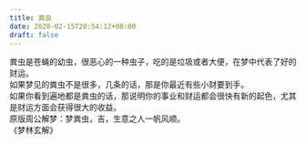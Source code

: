 ```yaml
---
title: 粪虫
date: 2020-02-15T20:54:12+08:00
draft: false
---
```


粪虫是苍蝇的幼虫，很恶心的一种虫子，吃的是垃圾或者大便，在梦中代表了好的财运。<br>
如果梦见的粪虫不是很多，几条的话，那是你最近有些小财要到手。<br>
如果你看到遍地都是粪虫的话，那说明你的事业和财运都会很快有新的起色，尤其是财运方面会获得很大的收益。<br>
原版周公解梦：梦粪虫，吉，生意之人一帆风顺。<br>
《梦林玄解》
